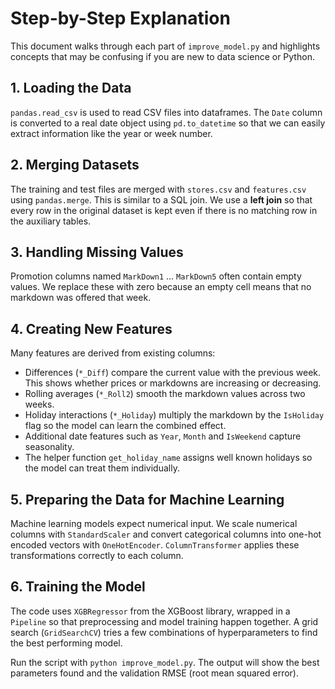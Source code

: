 # Step-by-Step Explanation

This document walks through each part of `improve_model.py` and highlights
concepts that may be confusing if you are new to data science or Python.

## 1. Loading the Data
`pandas.read_csv` is used to read CSV files into dataframes.  The `Date`
column is converted to a real date object using `pd.to_datetime` so that we
can easily extract information like the year or week number.

## 2. Merging Datasets
The training and test files are merged with `stores.csv` and `features.csv`
using `pandas.merge`.  This is similar to a SQL join.  We use a **left join** so
that every row in the original dataset is kept even if there is no matching row
in the auxiliary tables.

## 3. Handling Missing Values
Promotion columns named `MarkDown1` ... `MarkDown5` often contain empty
values.  We replace these with zero because an empty cell means that no markdown
was offered that week.

## 4. Creating New Features
Many features are derived from existing columns:

- Differences (`*_Diff`) compare the current value with the previous week.
  This shows whether prices or markdowns are increasing or decreasing.
- Rolling averages (`*_Roll2`) smooth the markdown values across two weeks.
- Holiday interactions (`*_Holiday`) multiply the markdown by the `IsHoliday`
  flag so the model can learn the combined effect.
- Additional date features such as `Year`, `Month` and `IsWeekend` capture
  seasonality.
- The helper function `get_holiday_name` assigns well known holidays so the
  model can treat them individually.

## 5. Preparing the Data for Machine Learning
Machine learning models expect numerical input.  We scale numerical columns with
`StandardScaler` and convert categorical columns into one-hot encoded vectors
with `OneHotEncoder`.  `ColumnTransformer` applies these transformations
correctly to each column.

## 6. Training the Model
The code uses `XGBRegressor` from the XGBoost library, wrapped in a
`Pipeline` so that preprocessing and model training happen together.  A grid
search (`GridSearchCV`) tries a few combinations of hyperparameters to find the
best performing model.

Run the script with `python improve_model.py`.  The output will show the best
parameters found and the validation RMSE (root mean squared error).
